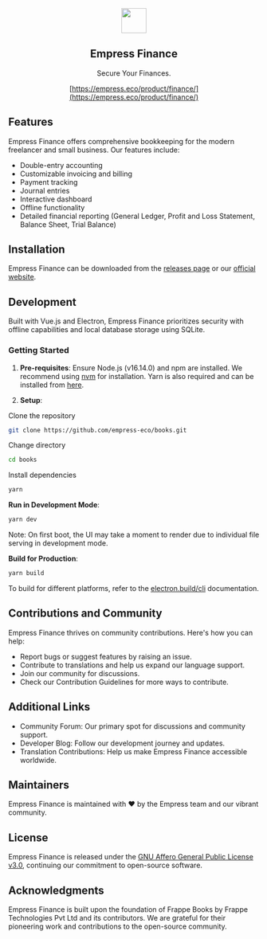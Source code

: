 <div align="center">
    <a href="https://empress.eco/">
        <img src="https://avatars.githubusercontent.com/u/46308912?s=96&v=4" height="50">
    </a>
    <h2>Empress Finance</h2>
    <p align="center">
        <p>Secure Your Finances.</p>
    </p>

[https://empress.eco/product/finance/](https://empress.eco/product/finance/)

</div>

## Features

Empress Finance offers comprehensive bookkeeping for the modern freelancer and small business. Our features include:

- Double-entry accounting
- Customizable invoicing and billing
- Payment tracking
- Journal entries
- Interactive dashboard
- Offline functionality
- Detailed financial reporting (General Ledger, Profit and Loss Statement, Balance Sheet, Trial Balance)

## Installation

Empress Finance can be downloaded from the [releases page](https://github.com/Empress/finance/releases) or our [official website](https://empressfinance.com/download).

## Development

Built with Vue.js and Electron, Empress Finance prioritizes security with offline capabilities and local database storage using SQLite.

### Getting Started

1. **Pre-requisites**: Ensure Node.js (v16.14.0) and npm are installed. We recommend using [nvm](https://github.com/nvm-sh/nvm#installing-and-updating) for installation. Yarn is also required and can be installed from [here](https://classic.yarnpkg.com/lang/en/docs/install/#mac-stable).

2. **Setup**:

Clone the repository

```bash
git clone https://github.com/empress-eco/books.git
```

Change directory

```bash
cd books
```

Install dependencies

```bash
yarn
```

**Run in Development Mode**:

```bash
yarn dev
```

Note: On first boot, the UI may take a moment to render due to individual file serving in development mode.

**Build for Production**:

```bash
yarn build
```

To build for different platforms, refer to the [electron.build/cli](https://www.electron.build/cli) documentation.

## Contributions and Community

Empress Finance thrives on community contributions. Here's how you can help:

- Report bugs or suggest features by raising an issue.
- Contribute to translations and help us expand our language support.
- Join our community for discussions.
- Check our Contribution Guidelines for more ways to contribute.

## Additional Links

- Community Forum: Our primary spot for discussions and community support.
- Developer Blog: Follow our development journey and updates.
- Translation Contributions: Help us make Empress Finance accessible worldwide.

## Maintainers

Empress Finance is maintained with ❤️ by the Empress team and our vibrant community.

## License

Empress Finance is released under the [GNU Affero General Public License v3.0](LICENSE), continuing our commitment to open-source software.

## Acknowledgments

Empress Finance is built upon the foundation of Frappe Books by Frappe Technologies Pvt Ltd and its contributors. We are grateful for their pioneering work and contributions to the open-source community.
